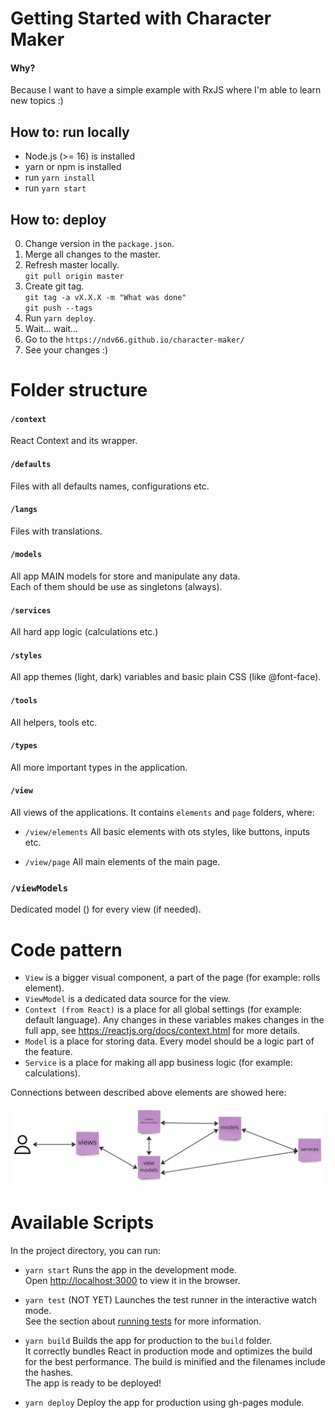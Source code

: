 # Getting Started with Character Maker

#### Why?
Because I want to have a simple example with RxJS where I'm able to learn new topics :)

## How to: run locally
- Node.js (>= 16) is installed
- yarn or npm is installed
- run `yarn install`
- run `yarn start`

## How to: deploy
0. Change version in the `package.json`.
1. Merge all changes to the master.
2. Refresh master locally. \
`git pull origin master`
3. Create git tag. \
`git tag -a vX.X.X -m "What was done"` \
`git push --tags`
4. Run `yarn deploy`.
5. Wait... wait...
6. Go to the `https://ndv66.github.io/character-maker/`
7. See your changes :)

# Folder structure

#### `/context`
React Context and its wrapper.

#### `/defaults`
Files with all defaults names, configurations etc.

#### `/langs`
Files with translations.

#### `/models`
All app MAIN models for store and manipulate any data. \
Each of them should be use as singletons (always).

#### `/services`
All hard app logic (calculations etc.)

#### `/styles`
All app themes (light, dark) variables and basic plain CSS (like @font-face).

#### `/tools`
All helpers, tools etc.

#### `/types`
All more important types in the application.

#### `/view`
All views of the applications. It contains `elements` and `page` folders, where:

- `/view/elements`
All basic elements with ots styles, like buttons, inputs etc.

- `/view/page`
All main elements of the main page.

### `/viewModels`
Dedicated model () for every view (if needed).

# Code pattern
- `View` is a bigger visual component, a part of the page (for example: rolls element).
 - `ViewModel` is a dedicated data source for the view.
- `Context (from React)` is a place for all global settings (for example: default language). Any changes in these variables makes changes in the full app, see https://reactjs.org/docs/context.html for more details.
- `Model` is a place for storing data. Every model should be a logic part of the feature.
- `Service` is a place for making all app business logic (for example: calculations).

Connections between described above elements are showed here:

![See doc/pattern.jpg for more information about the app flow.](./doc/pattern.jpg "Pattern")

# Available Scripts
In the project directory, you can run:

- `yarn start`
Runs the app in the development mode.\
Open [http://localhost:3000](http://localhost:3000) to view it in the browser.

- `yarn test` (NOT YET)
Launches the test runner in the interactive watch mode.\
See the section about [running tests](https://facebook.github.io/create-react-app/docs/running-tests) for more information.

- `yarn build`
Builds the app for production to the `build` folder.\
It correctly bundles React in production mode and optimizes the build for the best performance. The build is minified and the filenames include the hashes.\
The app is ready to be deployed!

- `yarn deploy`
Deploy the app for production using gh-pages module.
